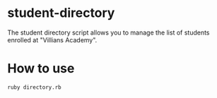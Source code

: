 # student-directory

The student directory script allows you to manage the list of students enrolled at "Villians Academy".

# How to use

```shell
ruby directory.rb
```